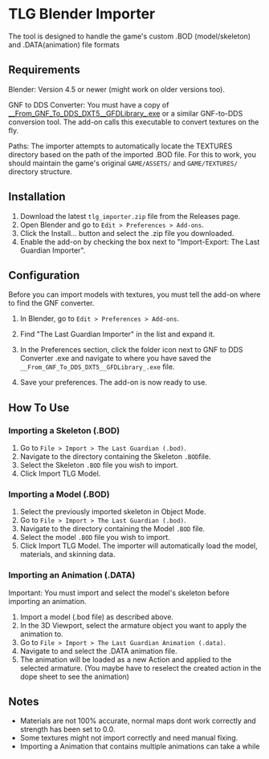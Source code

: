 
# TLG Blender Importer

The tool is designed to handle the game's custom .BOD (model/skeleton) and .DATA(animation) file formats


## Requirements

Blender: Version 4.5 or newer (might work on older versions too).

GNF to DDS Converter: You must have a copy of [\_\_From_GNF_To_DDS_DXT5__GFDLibrary_.exe](https://github.com/JADERLINK/ImageConvert/tree/main) or a similar GNF-to-DDS conversion tool. The add-on calls this executable to convert textures on the fly.

Paths: The importer attempts to automatically locate the TEXTURES directory based on the path of the imported .BOD file. For this to work, you should maintain the game's original `GAME/ASSETS/` and `GAME/TEXTURES/` directory structure.

## Installation

1. Download the latest `tlg_importer.zip` file from the Releases page.
2. Open Blender and go to `Edit > Preferences > Add-ons`.
3. Click the Install... button and select the .zip file you downloaded.
4. Enable the add-on by checking the box next to "Import-Export: The Last Guardian Importer".

## Configuration
Before you can import models with textures, you must tell the add-on where to find the GNF converter.

1. In Blender, go to `Edit > Preferences > Add-ons`.

2. Find "The Last Guardian Importer" in the list and expand it.

3. In the Preferences section, click the folder icon next to GNF to DDS Converter .exe and navigate to where you have saved the `__From_GNF_To_DDS_DXT5__GFDLibrary_.exe` file.

4. Save your preferences. The add-on is now ready to use.

## How To Use

### Importing a Skeleton (.BOD)
1. Go to `File > Import > The Last Guardian (.bod)`.
2. Navigate to the directory containing the Skeleton `.BOD`file.
3. Select the Skeleton `.BOD` file you wish to import.
4. Click Import TLG Model.

### Importing a Model (.BOD)
1. Select the previously imported skeleton in Object Mode.
2. Go to `File > Import > The Last Guardian (.bod)`.
3. Navigate to the directory containing the Model `.BOD` file.
4. Select the model `.BOD` file you wish to import.
5. Click Import TLG Model. The importer will automatically load the model, materials, and skinning data.

### Importing an Animation (.DATA)
Important: You must import and select the model's skeleton before importing an animation.

1. Import a model (.bod file) as described above.
2. In the 3D Viewport, select the armature object you want to apply the animation to.
3. Go to `File > Import > The Last Guardian Animation (.data)`.
4. Navigate to and select the .DATA animation file.
5. The animation will be loaded as a new Action and applied to the selected armature.
(You maybe have to reselect the created action in the dope sheet to see the animation)

## Notes
- Materials are not 100% accurate, normal maps dont work correctly and strength has been set to 0.0. 
- Some textures might not import correctly and need manual fixing. 
- Importing a Animation that contains multiple animations can take a while
